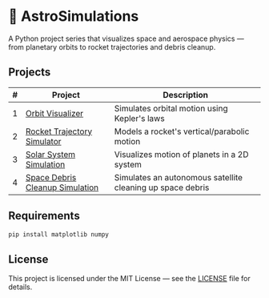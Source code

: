 # 🚀 AstroSimulations

A Python project series that visualizes space and aerospace physics — from planetary orbits to rocket trajectories and debris cleanup.

## Projects

| # | Project | Description |
|---|---------|-------------|
| 1 | [Orbit Visualizer](./Orbit_Visualizer) | Simulates orbital motion using Kepler's laws |
| 2 | [Rocket Trajectory Simulator](./Rocket_Trajectory_Sim) | Models a rocket's vertical/parabolic motion |
| 3 | [Solar System Simulation](./Solar_System_Sim) | Visualizes motion of planets in a 2D system |
| 4 | [Space Debris Cleanup Simulation](./Space_Debris_Cleanup_Sim) | Simulates an autonomous satellite cleaning up space debris |

## Requirements

```bash
pip install matplotlib numpy
```
## License

This project is licensed under the MIT License — see the [LICENSE](LICENSE) file for details.
